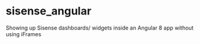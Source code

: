 # sisense_angular
Showing up Sisense dashboards/ widgets inside an Angular 8 app without using iFrames
